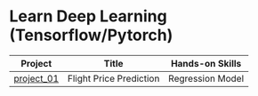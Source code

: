 # Learn Deep Learning (Tensorflow/Pytorch)

| Project | Title | Hands-on Skills |
| ------------- | ------------- | ------------- |
| [project_01](project_01) | Flight Price Prediction | Regression Model |
